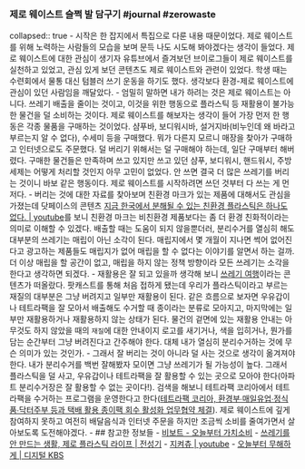### 제로 웨이스트 슬쩍 발 담구기 #journal #zerowaste
collapsed:: true
	- 시작은 한 잡지에서 특집으로 다룬 내용 때문이었다. 제로 웨이스트를 위해 노력하는 사람들의 모습을 보며 문득 나도 시도해 봐야겠다는 생각이 들었다. 제로 웨이스트에 대한 관심이 생기자 유튜브에서 즐겨보던 브이로그들이 제로 웨이스트를 실천하고 있었고, 관심 있게 보던 콘텐츠도 제로 웨이스트와 관련이 있었다. 학생 때는 수련회에서 물통 대신 텀블러 쓰기 운동을 하기도 했다. 생각보다 환경-제로 웨이스트에 관심이 있던 사람임을 깨달았다.
	- 엄밀히 말하면 내가 하려는 것은 제로 웨이스트는 아니다. 쓰레기 배출을 줄이는 것이고, 이것을 위한 행동으로 플라스틱 등 재활용이 불가능한 물건을 덜 소비하는 것이다. 제로 웨이스트를 해보자는 생각이 들어 가장 먼저 한 행동은 각종 물품을 구매하는 것이었다. 샴푸바, 보디워시바, 설거지바(비누인데 왜 바라고 부르는지 알 수 없다), 수세미 등을 구매했다. 뭐가 다른지 모르니 매장을 찾아가 구매하고 인터넷으로도 주문했다. 덜 버리기 위해서는 덜 구매해야 하는데, 일단 구매부터 해버렸다. 구매한 물건들은 만족하며 쓰고 있지만 쓰고 있던 샴푸, 보디워시, 핸드워시, 주방 세제는 어떻게 처리할 것인지 아무 고민이 없었다. 안 쓰면 결국 더 많은 쓰레기를 버리는 것이니 바보 같은 행동이다. 제로 웨이스트를 시작하려면 쓰던 것부터 다 쓰는 게 먼저다.
	- 버리는 것에 대한 자료를 찾아보며 친환경 마크가 있는 제품에 대해서도 관심을 가졌는데 닷페이스의 콘텐츠 [지금 한국에서 분해될 수 있는 친환경 플라스틱은 하나도 없다. | youtube](https://youtu.be/_d9x9KisQZM)를 보니 친환경 마크는 비친환경 제품보다는 좀 더 환경 친화적이라는 의미로 이해할 수 있겠다. 배출할 때는 도움이 되지 않을뿐더러, 분리수거를 열심히 해도 대부분의 쓰레기는 매립이 아닌 소각이 된다. 매립지에서 몇 개월이 지나면 썩어 없어진다고 광고하는 제품들도 매립지가 없어 매립을 할 수 없다는 이야기를 알면서 하는 걸까. 더 이상 매립을 할 공간이 없고, 매립을 하지 않는 정책 방향이라 모든 쓰레기는 소각을 한다고 생각하면 되겠다.
	- 재활용은 잘 되고 있을까 생각해 보니 [쓰레기 여행](https://brunch.co.kr/magazine/trashtravels)이라는 콘텐츠가 떠올랐다. 팟캐스트를 통해 처음 접하게 됐는데 우리가 플라스틱이라고 부르는 재질의 대부분은 그냥 버려지고 일부만 재활용이 된다. 같은 흐름으로 보자면 우유갑이나 테트라팩을 잘 모아서 배출해도 수거할 때 종이라는 분류로 모아지고, 마지막에는 일부만 재활용하거나 재활용하지 않는 상태가 된다. 물건의 겉면에 있는 재활용 안내는 아무것도 하지 않았을 때의 `재질`에 대한 안내이지 로고를 새기거나, 색을 입히거나, 뭔가를 담는 순간부터 그냥 버려진다고 간주해야 한다. 대체 내가 열심히 분리수거하는 것에 무슨 의미가 있는 것인가.
	- 그래서 잘 버리는 것이 아니라 덜 사는 것으로 생각이 옮겨져야 한다. 내가 분리수거를 백번 잘해봤자 모이면 그냥 쓰레기가 될 가능성이 높다. 그래서 플라스틱을 덜 사고, 우유갑이나 테트라팩을 잘 활용할 수 있는 곳으로 모아야 한다(아파트 분리수거장은 잘 활용할 수 없는 곳이다!). 검색을 해보니 테트라팩 코리아에서 테트라팩을 수거하는 프로그램을 운영한다고 한다([테트라팩 코리아, 환경부∙매일유업∙정식품∙닥터주부 등과 택배 활용 종이팩 회수 활성화 업무협약 체결](http://kr.acrofan.com/detail.php?number=236469)). 제로 웨이스트에 깊게 참여하지 못하고 여전히 배달음식과 인터넷 주문을 하지만 조금씩 소비를 줄여가면서 살아보도록 도전해야겠다.
	- ## 참고한 정보들
	- [비보트 - 오늘부터 가치소비](https://bvoat.com/)
	- [쓰레기를 안 만드는 생활, 제로 플라스틱 라이프 | 전성기](https://www.junsungki.com/magazine/post-detail.do?id=1540)
	- [지켜츄 | youtube](https://www.youtube.com/channel/UChK2DhvPSG3sY0jIYYngVBA)
	- [오늘부터 무해하게 | 디지털 KBS](https://program.kbs.co.kr/2tv/enter/moohae/pc/index.html)